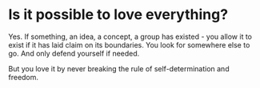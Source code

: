# Is it possible to love everything?

Yes. If something, an idea, a concept, a group has existed - you allow it to exist if it has laid claim on its boundaries. You look for somewhere else to go. And only defend yourself if needed.

But you love it by never breaking the rule of self-determination and freedom.

